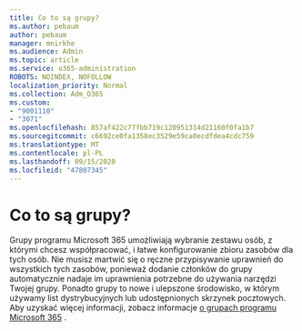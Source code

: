 ```yaml
---
title: Co to są grupy?
ms.author: pebaum
author: pebaum
manager: mnirkhe
ms.audience: Admin
ms.topic: article
ms.service: o365-administration
ROBOTS: NOINDEX, NOFOLLOW
localization_priority: Normal
ms.collection: Adm_O365
ms.custom:
- "9001110"
- "3071"
ms.openlocfilehash: 857af422c77fbb719c120951314d21160f0fa1b7
ms.sourcegitcommit: c6692ce0fa1358ec3529e59ca0ecdfdea4cdc759
ms.translationtype: MT
ms.contentlocale: pl-PL
ms.lasthandoff: 09/15/2020
ms.locfileid: "47807345"
---
```

# <a name="what-are-groups"></a>Co to są grupy?

Grupy programu Microsoft 365 umożliwiają wybranie zestawu osób, z którymi chcesz współpracować, i łatwe konfigurowanie zbioru zasobów dla tych osób. Nie musisz martwić się o ręczne przypisywanie uprawnień do wszystkich tych zasobów, ponieważ dodanie członków do grupy automatycznie nadaje im uprawnienia potrzebne do używania narzędzi Twojej grupy. Ponadto grupy to nowe i ulepszone środowisko, w którym używamy list dystrybucyjnych lub udostępnionych skrzynek pocztowych.  Aby uzyskać więcej informacji, zobacz informacje [o grupach programu Microsoft 365](https://support.office.com/article/b565caa1-5c40-40ef-9915-60fdb2d97fa2) . 